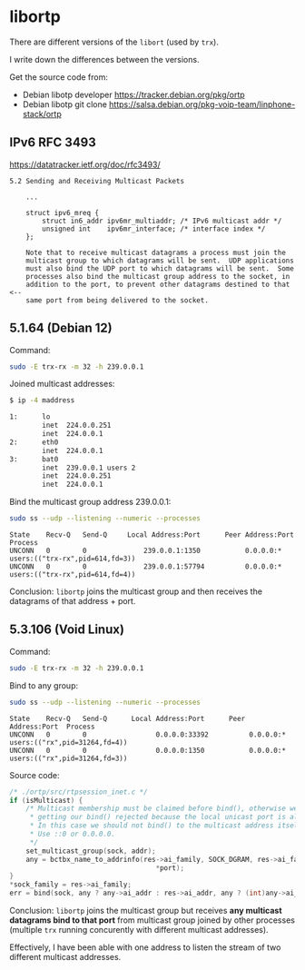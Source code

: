# libortp

There are different versions of the `libort` (used by `trx`).

I write down the differences between the versions.

Get the source code from:

- Debian libotp developer <https://tracker.debian.org/pkg/ortp>
- Debian libotp git clone <https://salsa.debian.org/pkg-voip-team/linphone-stack/ortp>

## IPv6 RFC 3493

<https://datatracker.ietf.org/doc/rfc3493/>

```text
5.2 Sending and Receiving Multicast Packets

    ...

    struct ipv6_mreq {
        struct in6_addr ipv6mr_multiaddr; /* IPv6 multicast addr */
        unsigned int    ipv6mr_interface; /* interface index */
    };

    Note that to receive multicast datagrams a process must join the
    multicast group to which datagrams will be sent.  UDP applications
    must also bind the UDP port to which datagrams will be sent.  Some
    processes also bind the multicast group address to the socket, in
    addition to the port, to prevent other datagrams destined to that   <--
    same port from being delivered to the socket.
```

## 5.1.64 (Debian 12)

Command:

```bash
sudo -E trx-rx -m 32 -h 239.0.0.1
```

Joined multicast addresses:

```bash
$ ip -4 maddress
```
```txt
1:      lo
        inet  224.0.0.251
        inet  224.0.0.1
2:      eth0
        inet  224.0.0.1
3:      bat0
        inet  239.0.0.1 users 2
        inet  224.0.0.251
        inet  224.0.0.1
```

Bind the multicast group address 239.0.0.1:

```bash
sudo ss --udp --listening --numeric --processes
```
```text
State    Recv-Q   Send-Q     Local Address:Port      Peer Address:Port  Process
UNCONN   0        0              239.0.0.1:1350           0.0.0.0:*      users:(("trx-rx",pid=614,fd=3))
UNCONN   0        0              239.0.0.1:57794          0.0.0.0:*      users:(("trx-rx",pid=614,fd=4))
```

Conclusion: `libortp` joins the multicast group and then receives the datagrams of that address + port.

## 5.3.106 (Void Linux)

Command:

```bash
sudo -E trx-rx -m 32 -h 239.0.0.1
```

Bind to any group:

```bash
sudo ss --udp --listening --numeric --processes
```

```text
State    Recv-Q   Send-Q      Local Address:Port      Peer Address:Port  Process
UNCONN   0        0                 0.0.0.0:33392          0.0.0.0:*      users:(("rx",pid=31264,fd=4))
UNCONN   0        0                 0.0.0.0:1350           0.0.0.0:*      users:(("rx",pid=31264,fd=3))
```

Source code:

```c
/* ./ortp/src/rtpsession_inet.c */
if (isMulticast) {
    /* Multicast membership must be claimed before bind(), otherwise we take the risk of
     * getting our bind() rejected because the local unicast port is already used.
     * In this case we should not bind() to the multicast address itself, but to a local address.
     * Use ::0 or 0.0.0.0.
     */
    set_multicast_group(sock, addr);
    any = bctbx_name_to_addrinfo(res->ai_family, SOCK_DGRAM, res->ai_family == AF_INET6 ? "::0" : "0.0.0.0",
                                    *port);
}
*sock_family = res->ai_family;
err = bind(sock, any ? any->ai_addr : res->ai_addr, any ? (int)any->ai_addrlen : (int)res->ai_addrlen);
```

Conclusion: `libortp` joins the multicast group but receives **any multicast datagrams bind to that port** from multicast group joined by other processes (multiple `trx` running concurently with different multicast addresses).

Effectively, I have been able with one address to listen the stream of two different multicast addresses.
